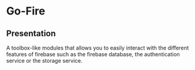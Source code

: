 # Go-Fire

## Presentation
A toolbox-like modules that allows you to easily interact with the different features of firebase such as 
the firebase database, the authentication service or the storage service.